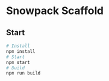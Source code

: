 # Snowpack Scaffold

## Start

```sh
# Install
npm install
# Start
npm start
# Build
npm run build
```
